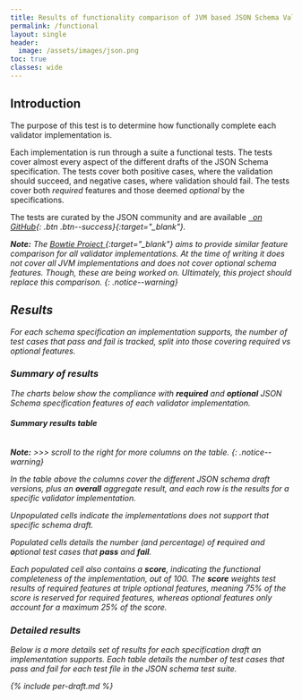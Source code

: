 ```yaml
---
title: Results of functionality comparison of JVM based JSON Schema Validation Implementations
permalink: /functional
layout: single
header:
  image: /assets/images/json.png
toc: true
classes: wide
---
```


## Introduction

The purpose of this test is to determine how functionally complete each validator implementation is.

Each implementation is run through a suite a functional tests.
The tests cover almost every aspect of the different drafts of the JSON Schema specification.
The tests cover both positive cases, where the validation should succeed, and negative cases, where validation should fail.
The tests cover both _required_ features and those deemed _optional_ by the specifications.

The tests are curated by the JSON community and are available [<i class="fab fa-fw fa-github"/>&nbsp; on GitHub][JSON-Schema-Test-Suite]{: .btn .btn--success}{:target="_blank"}.

**Note:**
The [Bowtie Project <i class="fas fa-external-link-alt"></i>][Bowtie]{:target="_blank"} aims to provide similar feature 
comparison for _all_ validator implementations.
At the time of writing it does not cover all JVM implementations and does not cover optional schema features.
Though, these are being worked on.  Ultimately, this project should replace this comparison.
{: .notice--warning}

## Results

For each schema specification an implementation supports, the number of test cases that pass and fail is tracked, 
split into those covering _required_ vs _optional_ features.

### Summary of results

The charts below show the compliance with **required** and **optional** JSON Schema specification features of each validator implementation.

<div id="complianceCharts"></div>

#### Summary results table

<div>
 <table id="summaryTable"></table>
</div>

**Note:** &gt;&gt;&gt; scroll to the right for more columns on the table.
{: .notice--warning}

In the table above the columns cover the different JSON schema draft versions, plus an **overall** aggregate result, 
and each row is the results for a specific validator implementation.

Unpopulated cells indicate the implementations does not support that specific schema draft.

Populated cells details the number (and percentage) of **r**equired and **o**ptional test cases that **pass** and **fail**.

Each populated cell also contains a **score**, indicating the functional completeness of the implementation, out of 100.
The **score** weights test results of _required_ features at triple _optional_ features, meaning 75% of the score is reserved for _required_ features,
whereas _optional_ features only account for a maximum 25% of the score.

### Detailed results

Below is a more details set of results for each specification draft an implementation supports.
Each table details the number of test cases that pass and fail for each test file in the JSON schema test suite.

{% include per-draft.md %}

[//]: # (Chart scripts: https://www.chartjs.org/docs/latest/)
<script src="https://cdn.jsdelivr.net/npm/chart.js"></script>

[//]: # (Table scripts: https://github.com/fiduswriter/Simple-DataTables)
<link href="https://cdn.jsdelivr.net/npm/simple-datatables@7.3.0/dist/style.css" rel="stylesheet" type="text/css">
<script src="https://cdn.jsdelivr.net/npm/simple-datatables@7.3.0" type="text/javascript"></script>

<script>
    const implData = {% include implementations.json %};

    const summaryData = {% include functional-summary.json %};
    
    let filteredRows = summaryData.rows.filter(row => row[0] !== "Jackson");

    function createRow(row){
      function formatResult(result){
        if (result.score === 0.0) {
          return "";
        }

        return  "Score: " + result.score
           + "<br>pass:"
           + "<br>r: " + result.requiredPass + "(" + result.requiredPassPct + "%)"
           + "<br>o: " + result.optionalPass + "(" + result.optionalPassPct + "%)"
           + "<br>fail:"
           + "<br>r: " + result.requiredFail + "(" + result.requiredFailPct + "%)"
           + "<br>o: " + result.optionalFail + "(" + result.optionalFailPct + "%)"
           ;
      }
      let cells = row.slice(1).map(result => formatResult(result));
      cells.unshift(row[0]);
      return cells;
    } 

    new simpleDatatables.DataTable("#summaryTable", {
        paging: false,
        searchable: false,
        data: {
            "headings": summaryData.headings.map(h => h + '\u00A0'.repeat(Math.max(0, 25 - h.length))),
            "data": filteredRows.map(row => createRow(row))
        }
    });

    const chartContainer = document.getElementById('complianceCharts');

    const createChart = (column, title, field, suggestedMin) => {
        const canvas = document.createElement('canvas');
        chartContainer.append(canvas);

        const name = summaryData.headings[column];
        const chartData = summaryData.rows.toSorted((r1, r2) => r2[column][field] - r1[column][field]);
        new Chart(canvas, 
            {
              type: 'bar',
              data: {
              labels: chartData.map(row => row[0]),
              datasets: [{
                 data: chartData.map(row => row[1][field]),
                 borderColor: chartData.map(row => implData.find(impl => impl.shortName === row[0]).color),
                 backgroundColor: chartData.map(row => implData.find(impl => impl.shortName === row[0]).color.replace('rgb', 'rgba').replace(')', ',0.2)')),
                 borderWidth: 1
               }]
              },
              options: {
                plugins: {
                    title: {
                        display: true,
                        text: `[${name}] title`
                    },
                    legend: {
                        display: false
                    }
                },
                scales: {
                  y: {
                    beginAtZero: false,
                    suggestedMin: suggestedMin,
                    suggestedMax: 100
                  }
                }
              },
            });
        };

        createChart(2, 'Required tests pass percentage (higher is better)', 'requiredPassPct', 80);
        createChart(2, 'Optional tests pass percentage (higher is better)', 'optionalPassPct', 50);
</script>

[JSON-Schema-Test-Suite]: https://github.com/json-schema-org/JSON-Schema-Test-Suite
[Bowtie]: https://github.com/bowtie-json-schema/bowtie

